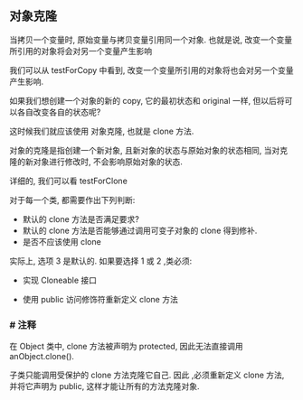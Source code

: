 ## 对象克隆

当拷贝一个变量时, 原始变量与拷贝变量引用同一个对象. 也就是说, 改变一个变量所引用的对象将会对另一个变量产生影响

我们可以从 testForCopy 中看到, 改变一个变量所引用的对象将也会对另一个变量产生影响.

如果我们想创建一个对象的新的 copy, 它的最初状态和 original 一样, 但以后将可以各自改变各自的状态呢? 

这时候我们就应该使用 对象克隆, 也就是 clone 方法.

对象的克隆是指创建一个新对象, 且新对象的状态与原始对象的状态相同, 当对克隆的新对象进行修改时, 不会影响原始对象的状态.

详细的, 我们可以看 testForClone

对于每一个类, 都需要作出下列判断:

+ 默认的 clone 方法是否满足要求?
+ 默认的 clone 方法是否能够通过调用可变子对象的 clone 得到修补.
+ 是否不应该使用 clone

实际上, 选项 3 是默认的. 如果要选择 1 或 2 ,类必须:

+ 实现 Cloneable 接口

+ 使用 public 访问修饰符重新定义 clone 方法
 
### # 注释

在 Object 类中, clone 方法被声明为 protected, 因此无法直接调用 anObject.clone().

子类只能调用受保护的 clone 方法克隆它自己. 因此 ,必须重新定义 clone 方法, 并将它声明为 public, 这样才能让所有的方法克隆对象.
